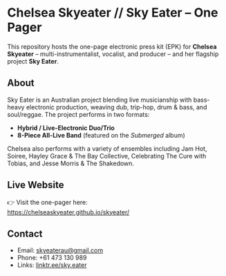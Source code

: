 # Chelsea Skyeater // Sky Eater – One Pager

This repository hosts the one-page electronic press kit (EPK) for **Chelsea Skyeater** – multi-instrumentalist, vocalist, and producer – and her flagship project **Sky Eater**.

## About
Sky Eater is an Australian project blending live musicianship with bass-heavy electronic production, weaving dub, trip-hop, drum & bass, and soul/reggae. The project performs in two formats:
- **Hybrid / Live-Electronic Duo/Trio**
- **8-Piece All-Live Band** (featured on the *Submerged* album)

Chelsea also performs with a variety of ensembles including Jam Hot, Soiree, Hayley Grace & The Bay Collective, Celebrating The Cure with Tobias, and Jesse Morris & The Shakedown.

## Live Website
👉 Visit the one-pager here:  
https://chelseaskyeater.github.io/skyeater/

## Contact
- Email: skyeaterau@gmail.com  
- Phone: +61 473 130 989  
- Links: [linktr.ee/sky.eater](https://linktr.ee/sky.eater)
